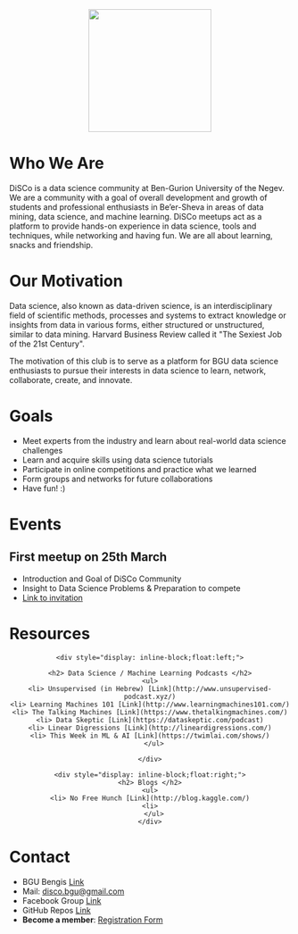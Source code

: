 
<div style="text-align:center"><img height="220" src ="https://static.wixstatic.com/media/5648c5_44094fd529744e0b917fabeb2a052b2c~mv2.png/v1/crop/x_0,y_123,w_637,h_425/fill/w_213,h_142,al_c,usm_0.66_1.00_0.01/5648c5_44094fd529744e0b917fabeb2a052b2c~mv2.png" /></div>

<div id="particles-js"></div>

# Who We Are
DiSCo is a data science community at Ben-Gurion University of the Negev. We are a community with a goal of overall development and growth of students and professional enthusiasts in Be’er-Sheva in areas of data mining, data science, and machine learning. DiSCo meetups act as a platform to provide hands-on experience in data science, tools and techniques, while networking and having fun. We are all about learning, snacks and friendship.

# Our Motivation
Data science, also known as data-driven science, is an interdisciplinary field of scientific methods, processes and systems to extract knowledge or insights from data in various forms, either structured or unstructured, similar to data mining. Harvard Business Review called it "The Sexiest Job of the 21st Century".

The motivation of this club is to serve as a platform for BGU data science enthusiasts to pursue their interests in data science to learn, network, collaborate, create, and innovate.

# Goals

* Meet experts from the industry and learn about real-world data science challenges
* Learn and acquire skills using data science tutorials
* Participate in online competitions and practice what we learned
* Form groups and networks for future collaborations
* Have fun! :)

# Events

## First meetup on 25th March
* Introduction and Goal of DiSCo Community
* Insight to Data Science Problems & Preparation to compete 
* [Link to invitation](https://github.com/DiSCoBGU/DiSCo-init/blob/master/README.md) 

# Resources
<div align="center">
  
    <div style="display: inline-block;float:left;">

    <h2> Data Science / Machine Learning Podcasts </h2>
    <ul>
    <li> Unsupervised (in Hebrew) [Link](http://www.unsupervised-podcast.xyz/)
    <li> Learning Machines 101 [Link](http://www.learningmachines101.com/)
    <li> The Talking Machines [Link](https://www.thetalkingmachines.com/)
    <li> Data Skeptic [Link](https://dataskeptic.com/podcast)
    <li> Linear Digressions [Link](http://lineardigressions.com/)
    <li> This Week in ML & AI [Link](https://twimlai.com/shows/)
      </ul>

    </div>

    <div style="display: inline-block;float:right;">
    <h2> Blogs </h2>
    <ul>
    <li> No Free Hunch [Link](http://blog.kaggle.com/)
    <li>
      </ul>
    </div>

</div>

# Contact

* BGU Bengis [Link](https://www.bengis.org/disco)
* Mail: disco.bgu@gmail.com
* Facebook Group [Link](https://www.facebook.com/groups/discobgu)
* GitHub Repos [Link](https://github.com/DiSCoBGU/)
* **Become a member**: [Registration Form](https://tinyurl.com/discobgu)
